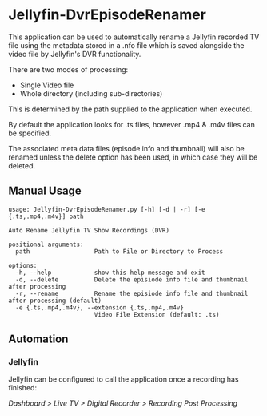 # Jellyfin-DvrEpisodeRenamer

This application can be used to automatically rename a Jellyfin recorded TV
file using the metadata stored in a .nfo file which is saved alongside the
video file by Jellyfin's DVR functionality.


There are two modes of processing:

* Single Video file
* Whole directory (including sub-directories)

This is determined by the path supplied to the application when executed.

By default the application looks for .ts files, however .mp4 & .m4v files can be
specified.


The associated meta data files (episode info and thumbnail) will also be renamed
unless the delete option has been used, in which case they will be deleted.


## Manual Usage

    usage: Jellyfin-DvrEpisodeRenamer.py [-h] [-d | -r] [-e {.ts,.mp4,.m4v}] path

    Auto Rename Jellyfin TV Show Recordings (DVR)

    positional arguments:
      path                  Path to File or Directory to Process

    options:
      -h, --help            show this help message and exit
      -d, --delete          Delete the episiode info file and thumbnail after processing
      -r, --rename          Rename the episiode info file and thumbnail after processing (default)
      -e {.ts,.mp4,.m4v}, --extension {.ts,.mp4,.m4v}
                            Video File Extension (default: .ts)

## Automation

### Jellyfin
Jellyfin can be configured to call the application once a recording has finished:

_Dashboard > Live TV > Digital Recorder > Recording Post Processing_
